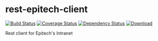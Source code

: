 # rest-epitech-client

[![Build Status](https://travis-ci.org/ArmandDu/rest-epitech-client.svg)](https://travis-ci.org/ArmandDu/rest-epitech-client)
[![Coverage Status](https://coveralls.io/repos/ArmandDu/rest-epitech-client/badge.svg?branch=master)](https://coveralls.io/r/ArmandDu/rest-epitech-client?branch=master)
[![Dependency Status](https://www.versioneye.com/user/projects/54bd0ffb879d51106e000343/badge.svg?style=flat)](https://www.versioneye.com/user/projects/54bd0ffb879d51106e000343)
[ ![Download](https://api.bintray.com/packages/armanddu/maven/rest-epitech-client/images/download.svg) ](https://bintray.com/armanddu/maven/rest-epitech-client/_latestVersion)


Rest client for Epitech's Intranet
